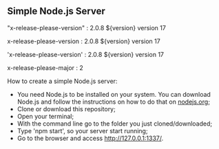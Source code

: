 ## Simple Node.js Server

"x-release-please-version" : 2.0.8  ${version}	version  17 

x-release-please-version : 2.0.8  ${version}	version  17 

'x-release-please-version' : 2.0.8  ${version}	version  17 

x-release-please-major : 2 

How to create a simple Node.js server:

- You need Node.js to be installed on your system. You can download Node.js and follow the instructions on how to do that on [nodejs.org](http://nodejs.org/);
- Clone or download this repository;
- Open your terminal;
- With the command line go to the folder you just cloned/downloaded;
- Type 'npm start', so your server start running;
- Go to the browser and access http://127.0.0.1:1337/.
